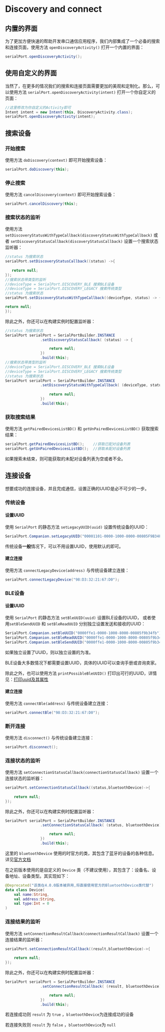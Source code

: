 # Discovery and connect

## 内置的界面

为了更加方便快速的帮助开发串口通信应用程序，我们内部集成了一个必备的搜索和连接页面，使用方法 `openDiscoveryActivity()` 打开一个内置的界面：

```java
serialPort.openDiscoveryActivity();
```

## 使用自定义的界面

当然了，在更多的情况我们的搜索和连接页面需要更加的美观和定制化。那么，可以使用方法 `serialPort.openDiscoveryActivity(intent)` 打开一个你自定义的页面：

```java
//这里修改为你自定义的Activity即可
Intent intent = new Intent(this, DiscoveryActivity.class);
serialPort.openDiscoveryActivity(intent);
```

## 搜索设备

### 开始搜索

使用方法 `doDiscovery(context)` 即可开始搜索设备：

```java
serialPort.doDiscovery(this);
```

### 停止搜索

使用方法 `cancelDiscovery(context)` 即可开始搜索设备：

```java
serialPort.cancelDiscovery(this);
```

### 搜索状态的监听

使用方法 `setDiscoveryStatusWithTypeCallback(discoveryStatusWithTypeCallback)` 或者 `setDiscoveryStatusCallback(discoveryStatusCallback)`  设置一个搜索状态监听器：

```java
//status 为搜索状态
serialPort.setDiscoveryStatusCallback((status) ->{  
   
   return null;
});
//搜索状态带类型的监听
//deviceType = SerialPort.DISCOVERY_BLE 搜索BLE设备
//deviceType = SerialPort.DISCOVERY_LEGACY 搜索传统类型
//status 为搜索状态
serialPort.setDiscoveryStatusWithTypeCallback((deviceType, status) -> {

return null;
});
```

除此之外，你还可以在构建实例时配置监听器：

```java
//status 为搜索状态
SerialPort serialPort = SerialPortBuilder.INSTANCE
                .setDiscoveryStatusCallback( (status) -> {

                    return null;
                })
                .build(this);
//搜索状态带类型的监听
//deviceType = SerialPort.DISCOVERY_BLE 搜索BLE设备
//deviceType = SerialPort.DISCOVERY_LEGACY 搜索传统类型
//status 为搜索状态
SerialPort serialPort = SerialPortBuilder.INSTANCE
                .setDiscoveryStatusWithTypeCallback( (deviceType, status) -> {
                    
                    return null;
                })
                .build(this);
```

### 获取搜索结果

使用方法 `getPairedDevicesListBD()` 和 `getUnPairedDevicesListBD()` 获取搜索结果：

```java
serialPort.getPairedDevicesListBD();	//获取已配对设备列表
serialPort.getUnPairedDevicesListBD();	//获取未配对设备列表
```

如果搜索未结束，则可能获取的未配对设备列表为空或者不全。

## 连接设备

想要成功的连接设备，并且完成通信，设置正确的UUID是必不可少的一步。

### 传统设备

#### 设置UUID

使用 `SerialPort` 的静态方法 `setLegacyUUID(uuid)` 设置传统设备的UUID：

```java
SerialPort.Companion.setLegacyUUID("00001101-0000-1000-8000-00805F9B34FB");
```

传统设备**一般**情况下，可以不用设置UUID，使用默认的即可。

#### 建立连接

使用方法 `connectLegacyDevice(address)` 与传统设备建立连接：

```java
serialPort.connectLegacyDevice("98:D3:32:21:67:D0");
```

### BLE设备

#### 设置UUID

使用 `SerialPort` 的静态方法 `setBleUUID(uuid)` 设置BLE设备的UUID， 或者使用`setBleSendUUID` 和 `setBleReadUUID` 分别独立设置发送和接收的UUID：

```java
SerialPort.Companion.setBleUUID("0000ffe1-0000-1000-8000-00805f9b34fb");
SerialPort.Companion.setBleReadUUID("0000ffe1-0000-1000-8000-00805f9b34fb");
SerialPort.Companion.setBleSendUUID("0000ffe1-0000-1000-8000-00805f9b34fb");
```

如果独立设置了UUID，则以独立设置的为准。  

BLE设备大多数情况下都需要设置UUID，具体的UUID可以查询手册或咨询卖家。

除此之外，也可以使用方法 `printPossibleBleUUID()` 打印出可行的UUID，详情见：[打印uuid及其属性](./tools_java.html#uuid)

#### 建立连接

使用方法 `connectBle(address)` 与传统设备建立连接：

```java
serialPort.connectBle("98:D3:32:21:67:D0");
```

### 断开连接

使用方法 `disconnect()` 与传统设备建立连接：

```java
serialPort.disconnect();
```

### 连接状态的监听

使用方法 `setConnectionStatusCallback(connectionStatusCallback)` 设置一个连接状态的监听器：

```java
serialPort.setConnectionStatusCallback((status,bluetoothDevice)->{
            
	return null;
});
```

除此之外，你还可以在构建实例时配置监听器：

```java
SerialPort serialPort = SerialPortBuilder.INSTANCE
                .setConnectionStatusCallback( (status, bluetoothDevice) -> {

                    return null;
                })
                .build(this);
```

这里的 `bluetoothDevice` 使用的时官方的类，其包含了蓝牙的设备的各种信息。详见[官方文档](https://developer.android.google.cn/reference/kotlin/android/bluetooth/BluetoothDevice)

在之前版本使用的是自定义的 `Device` 类（不建议使用），其包含了：设备名、设备地址、设备类型。其实现如下：

```kotlin
@Deprecated("该类在4.0.0版本被弃用,将直接使用官方的BluetoothDevice类代替")
data class Device(
    val name:String,
    val address:String,
    val type:Int = 0
)
```

### 连接结果的监听

使用方法 `setConnectionResultCallback(connectionResultCallback)` 设置一个连接结果的监听器：

```java
serialPort.setConnectionResultCallback((result,bluetoothDevice)->{
            
	return null;
});
```

除此之外，你还可以在构建实例时配置监听器：

```java
SerialPort serialPort = SerialPortBuilder.INSTANCE
                .setConnectionResultCallback( (result, bluetoothDevice) -> {

                    return null;
                })
                .build(this);
```

若连接成功则 `result` 为 `true` ，`bluetoothDevice`为连接成功的设备

若连接失败则 `result` 为 `false` ，`bluetoothDevice`为 `null`

